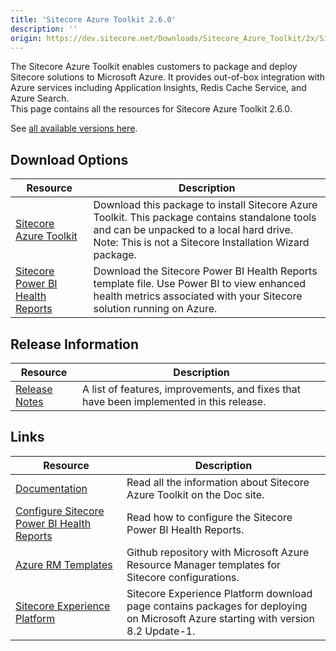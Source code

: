 ```yaml
---
title: 'Sitecore Azure Toolkit 2.6.0'
description: ''
origin: https://dev.sitecore.net/Downloads/Sitecore_Azure_Toolkit/2x/Sitecore_Azure_Toolkit_260.aspx
---
```


The Sitecore Azure Toolkit enables customers to package and deploy Sitecore solutions to Microsoft Azure. It provides out-of-box integration with Azure services including Application Insights, Redis Cache Service, and Azure Search.\
This page contains all the resources for Sitecore Azure Toolkit 2.6.0.

See [all available versions here](/downloads/Sitecore_Azure_Toolkit).

## Download Options

| Resource                                                                                                                                                                                             | Description                                                                                                                                                                                          |
| ---------------------------------------------------------------------------------------------------------------------------------------------------------------------------------------------------- | ---------------------------------------------------------------------------------------------------------------------------------------------------------------------------------------------------- |
| [Sitecore Azure Toolkit](https://scdp.blob.core.windows.net/downloads/Sitecore%20Azure%20Toolkit/2x/Sitecore%20Azure%20Toolkit%20260/Secure/Sitecore%20Azure%20Toolkit%202.6.0-r02528.1147.zip)      | Download this package to install Sitecore Azure Toolkit. This package contains standalone tools and can be unpacked to a local hard drive. Note: This is not a Sitecore Installation Wizard package. |
| [Sitecore Power BI Health Reports](https://scdp.blob.core.windows.net/downloads/Sitecore%20Azure%20Toolkit/2x/Sitecore%20Azure%20Toolkit%20200/Secure/Sitecore%20Power%20BI%20Health%20Reports.pbit) | Download the Sitecore Power BI Health Reports template file. Use Power BI to view enhanced health metrics associated with your Sitecore solution running on Azure.                                   |

## Release Information

| Resource                                                                                       | Description                                                                             |
| ---------------------------------------------------------------------------------------------- | --------------------------------------------------------------------------------------- |
| [Release Notes](/downloads/Sitecore_Azure_Toolkit/2x/Sitecore_Azure_Toolkit_260/Release_Notes) | A list of features, improvements, and fixes that have been implemented in this release. |

## Links

| Resource                                                                                                                                                               | Description                                                                                                                       |
| ---------------------------------------------------------------------------------------------------------------------------------------------------------------------- | --------------------------------------------------------------------------------------------------------------------------------- |
| [Documentation](https://doc.sitecore.com/developers/sat/26/sitecore-azure-toolkit/en/index-en.html)                                                                    | Read all the information about Sitecore Azure Toolkit on the Doc site.                                                            |
| [Configure Sitecore Power BI Health Reports](https://doc.sitecore.com/developers/91/sitecore-experience-management/en/configure-sitecore-power-bi-health-reports.html) | Read how to configure the Sitecore Power BI Health Reports.                                                                       |
| [Azure RM Templates](https://github.com/Sitecore/Sitecore-Azure-Quickstart-Templates)                                                                                  | Github repository with Microsoft Azure Resource Manager templates for Sitecore configurations.                                    |
| [Sitecore Experience Platform](/downloads/Sitecore_Experience_Platform)                                                                                                | Sitecore Experience Platform download page contains packages for deploying on Microsoft Azure starting with version 8.2 Update-1. |
